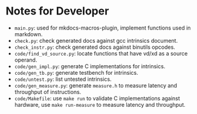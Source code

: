 # Notes for Developer

- `main.py`: used for mkdocs-macros-plugin, implement functions used in markdown.
- `check.py`: check generated docs against gcc intrinsics document.
- `check_instr.py`: check generated docs against binutils opcodes.
- `code/find_vd_source.py`: locate functions that have vd/xd as a source operand.
- `code/gen_impl.py`: generate C implementations for intrinsics.
- `code/gen_tb.py`: generate testbench for intrinsics.
- `code/untest.py`: list untested intrinsics.
- `code/gen_measure.py`: generate `measure.h` to measure latency and throughput of instructions.
- `code/Makefile`: use `make run` to validate C implementations against hardware, use `make run-measure` to measure latency and throughput.